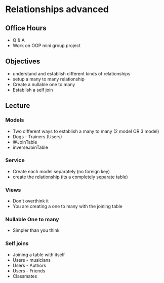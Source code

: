 # Relationships advanced

## Office Hours

- Q & A
- Work on OOP mini group project

## Objectives

- understand and establish different kinds of relationships
- setup a many to many relationship
- Create a nullable one to many
- Establish a self join


## Lecture

### Models

- Two different ways to establish a many to many (2 model OR 3 model)
- Dogs - Trainers (Users)
- @JoinTable
- inverseJoinTable

### Service

- Create each model separately (no foreign key)
- create the relationship (its a completely separate table)

### Views 

- Don't overthink it
- You are creating a one to many with the joining table

### Nullable One to many

- Simpler than you think

### Self joins

- Joining a table with itself
- Users - musicians
- Users - Authors
- Users - Friends
- Classmates

